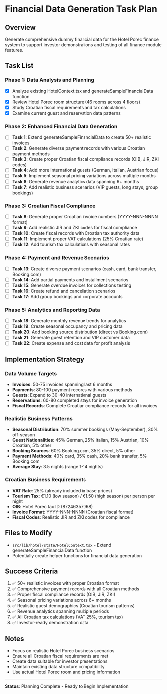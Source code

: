 # Financial Data Generation Task Plan

## Overview
Generate comprehensive dummy financial data for the Hotel Porec finance system to support investor demonstrations and testing of all finance module features.

## Task List

### Phase 1: Data Analysis and Planning
- [x] Analyze existing HotelContext.tsx and generateSampleFinancialData function
- [x] Review Hotel Porec room structure (46 rooms across 4 floors)
- [x] Study Croatian fiscal requirements and tax calculations
- [x] Examine current guest and reservation data patterns

### Phase 2: Enhanced Financial Data Generation
- [ ] **Task 1**: Extend generateSampleFinancialData to create 50+ realistic invoices
- [ ] **Task 2**: Generate diverse payment records with various Croatian payment methods
- [ ] **Task 3**: Create proper Croatian fiscal compliance records (OIB, JIR, ZKI codes)
- [ ] **Task 4**: Add more international guests (German, Italian, Austrian focus)
- [ ] **Task 5**: Implement seasonal pricing variations across multiple months
- [ ] **Task 6**: Generate revenue analytics data spanning 6+ months
- [ ] **Task 7**: Add realistic business scenarios (VIP guests, long stays, group bookings)

### Phase 3: Croatian Fiscal Compliance
- [ ] **Task 8**: Generate proper Croatian invoice numbers (YYYY-NNN-NNNN format)
- [ ] **Task 9**: Add realistic JIR and ZKI codes for fiscal compliance
- [ ] **Task 10**: Create fiscal records with Croatian tax authority data
- [ ] **Task 11**: Implement proper VAT calculations (25% Croatian rate)
- [ ] **Task 12**: Add tourism tax calculations with seasonal rates

### Phase 4: Payment and Revenue Scenarios
- [ ] **Task 13**: Create diverse payment scenarios (cash, card, bank transfer, Booking.com)
- [ ] **Task 14**: Add partial payments and installment scenarios
- [ ] **Task 15**: Generate overdue invoices for collections testing
- [ ] **Task 16**: Create refund and cancellation scenarios
- [ ] **Task 17**: Add group bookings and corporate accounts

### Phase 5: Analytics and Reporting Data
- [ ] **Task 18**: Generate monthly revenue trends for analytics
- [ ] **Task 19**: Create seasonal occupancy and pricing data
- [ ] **Task 20**: Add booking source distribution (direct vs Booking.com)
- [ ] **Task 21**: Generate guest retention and VIP customer data
- [ ] **Task 22**: Create expense and cost data for profit analysis

## Implementation Strategy

### Data Volume Targets
- **Invoices**: 50-75 invoices spanning last 6 months
- **Payments**: 80-100 payment records with various methods
- **Guests**: Expand to 30-40 international guests
- **Reservations**: 60-80 completed stays for invoice generation
- **Fiscal Records**: Complete Croatian compliance records for all invoices

### Realistic Business Patterns
- **Seasonal Distribution**: 70% summer bookings (May-September), 30% off-season
- **Guest Nationalities**: 45% German, 25% Italian, 15% Austrian, 10% Croatian, 5% other
- **Booking Sources**: 60% Booking.com, 35% direct, 5% other
- **Payment Methods**: 40% card, 35% cash, 20% bank transfer, 5% Booking.com
- **Average Stay**: 3.5 nights (range 1-14 nights)

### Croatian Business Requirements
- **VAT Rate**: 25% (already included in base prices)
- **Tourism Tax**: €1.10 (low season) / €1.50 (high season) per person per night
- **OIB**: Hotel Porec tax ID (87246357068)
- **Invoice Format**: YYYY-NNN-NNNN (Croatian fiscal format)
- **Fiscal Codes**: Realistic JIR and ZKI codes for compliance

## Files to Modify
- `src/lib/hotel/state/HotelContext.tsx` - Extend generateSampleFinancialData function
- Potentially create helper functions for financial data generation

## Success Criteria
1. ✅ 50+ realistic invoices with proper Croatian format
2. ✅ Comprehensive payment records with all Croatian methods
3. ✅ Proper fiscal compliance records (OIB, JIR, ZKI)
4. ✅ Seasonal pricing variations across 6+ months  
5. ✅ Realistic guest demographics (Croatian tourism patterns)
6. ✅ Revenue analytics spanning multiple periods
7. ✅ All Croatian tax calculations (VAT 25%, tourism tax)
8. ✅ Investor-ready demonstration data

## Notes
- Focus on realistic Hotel Porec business scenarios
- Ensure all Croatian fiscal requirements are met
- Create data suitable for investor presentations
- Maintain existing data structure compatibility
- Use actual Hotel Porec room and pricing information

---
**Status**: Planning Complete - Ready to Begin Implementation